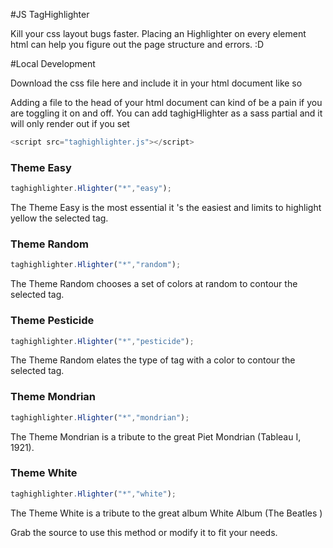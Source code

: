 #JS TagHighlighter

Kill your css layout bugs faster.
Placing an Highlighter on every element html can help you figure out the page structure and errors. :D


#Local Development

Download  the css file here   and include it in your html document like so

 <script src="taghighlighter.js"></script>

Adding a file to the head of your html document can kind of be a pain if you are toggling it on and off. You can add taghigHlighter as a sass partial and it will only render out if you set

```javascript
<script src="taghighlighter.js"></script>
```

### Theme Easy
```javascript
taghighlighter.Hlighter("*","easy");
```
The Theme Easy  is the most essential it 's the easiest and limits to highlight yellow the selected tag.


### Theme Random
```javascript
taghighlighter.Hlighter("*","random"); 
```
The Theme Random  chooses a set of colors at random to contour  the selected tag.

### Theme Pesticide
```javascript
taghighlighter.Hlighter("*","pesticide"); 
```
The Theme Random  elates the type of tag with a color to contour  the selected tag.


### Theme Mondrian
```javascript
taghighlighter.Hlighter("*","mondrian");
```
The Theme Mondrian is a tribute to the great Piet Mondrian (Tableau I, 1921).

### Theme White
```javascript
taghighlighter.Hlighter("*","white");
```
The Theme White is a tribute to the great album  White Album (The Beatles )

  


 Grab the source   to use this method or modify it to fit your needs. 

